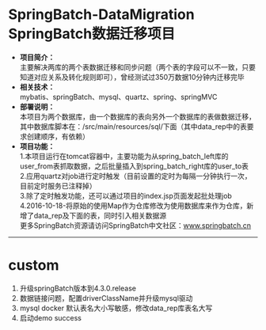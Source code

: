 # SpringBatch-DataMigration SpringBatch数据迁移项目
- **项目简介：**   
主要解决两库的两个表数据迁移和同步问题（两个表的字段可以不一致，只要知道对应关系及转化规则即可），曾经测试过350万数据10分钟内迁移完毕
- **相关技术：**   
mybatis、springBatch、mysql、quartz、spring、springMVC
- **部署说明：**   
本项目为两个数据库，由一个数据库的表向另外一个数据库的表做数据迁移，其中数据库脚本在：/src/main/resources/sql/下面（其中data_rep中的表要求创建顺序，有依赖）
- **项目功能：**   
1.本项目运行在tomcat容器中，主要功能为从spring_batch_left库的user_from表抓取数据，之后批量插入到spring_batch_right库的user_to表   
2.应用quartz对job进行定时触发（目前设置的定时为每隔一分钟执行一次，目前定时服务已注释掉）    
3.除了定时触发功能，还可以通过项目的index.jsp页面发起批处理job    
4.2016-10-18-将原始的使用Map作为仓库修改为使用数据库来作为仓库，新增了data_rep及下面的表，同时引入相关数据源    
更多SpringBatch资源请访问SpringBatch中文社区：www.springbatch.cn

---------
# custom
1. 升级springBatch版本到4.3.0.release
2. 数据链接问题，配置driverClassName并升级mysql驱动
3. mysql docker 默认表名大小写敏感，修改data_rep库表名大写
4. 启动demo success